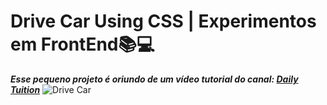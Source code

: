# Drive Car Using CSS | Experimentos em FrontEnd📚💻

***Esse pequeno projeto é oriundo de um vídeo tutorial do canal: [Daily Tuition](https://www.youtube.com/channel/UCrG2Z0usOCCdUTAr4D1A8mw)***
![Drive Car](/path/img.jpg "Title")

